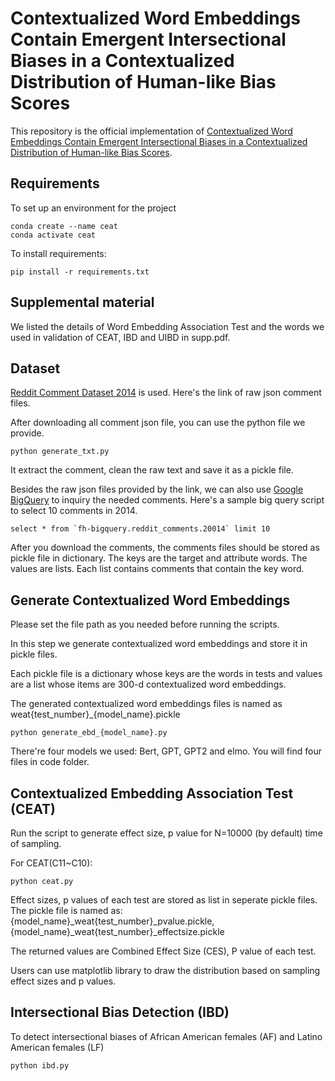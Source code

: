 # Contextualized Word Embeddings Contain Emergent Intersectional Biases in a Contextualized Distribution of Human-like Bias Scores

This repository is the official implementation of [Contextualized Word Embeddings Contain Emergent Intersectional Biases in a Contextualized Distribution of Human-like Bias Scores](https://arxiv.org/). 

## Requirements

To set up an environment for the project

```
conda create --name ceat
conda activate ceat
```

To install requirements:

```setup
pip install -r requirements.txt
```

## Supplemental material

We listed the details of Word Embedding Association Test and the words we used in validation of CEAT, IBD and UIBD in supp.pdf.


## Dataset
[Reddit Comment Dataset 2014](https://files.pushshift.io/reddit/comments/) is used. Here's the link of raw json comment files.

After downloading all comment json file, you can use the python file we provide.

```
python generate_txt.py
```

It extract the comment, clean the raw text and save it as a pickle file.

Besides the raw json files provided by the link, we can also use [Google BigQuery](https://cloud.google.com/bigquery) to inquiry the needed comments. Here's a sample big query script to select 10 comments in 2014.

```{sql}
select * from `fh-bigquery.reddit_comments.20014` limit 10
```

After you download the comments, the comments files should be stored as pickle file in dictionary. The keys are the target and attribute words. The values are lists. Each list contains comments that contain the key word.





## Generate Contextualized Word Embeddings

Please set the file path as you needed before running the scripts.

In this step we generate contextualized word embeddings and store it in pickle files. 

Each pickle file is a dictionary whose keys are the words in tests and values are a list whose items are 300-d contextualized word embeddings.

The generated contextualized word embeddings files is named as weat{test_number}_{model_name}.pickle

```
python generate_ebd_{model_name}.py
```

There're four models we used: Bert, GPT, GPT2 and elmo. You will find four files in code folder.

## Contextualized Embedding Association Test (CEAT)

Run the script to generate effect size, p value for N=10000 (by default) time of sampling.

For CEAT(C11~C10):

```
python ceat.py
```


Effect sizes, p values of each test are stored as list in seperate pickle files. 
The pickle file is named as: {model_name}_weat{test_number}_pvalue.pickle, {model_name}_weat{test_number}_effectsize.pickle

The returned values are Combined Effect Size (CES), P value of each test. 

Users can use matplotlib library to draw the distribution based on sampling effect sizes and p values.

## Intersectional Bias Detection (IBD)

To detect intersectional biases of African American females (AF) and Latino American females (LF)

```
python ibd.py
```




